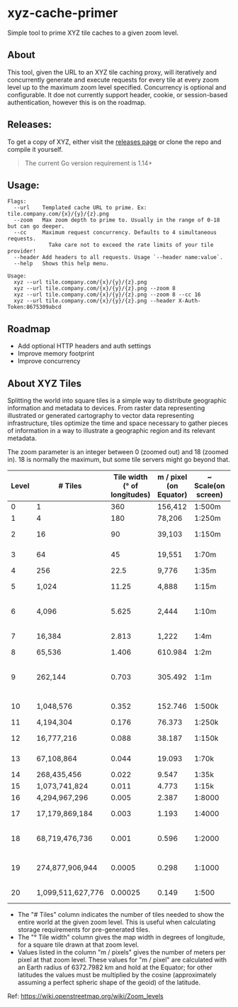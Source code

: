 # xyz-cache-primer
Simple tool to prime XYZ tile caches to a given zoom level.

## About
This tool, given the URL to an XYZ tile caching proxy, will iteratively and
concurrently generate and execute requests for every tile at every zoom level
up to the maximum zoom level specified. Concurrency is optional and configurable.
It doe not currently support header, cookie, or session-based authentication,
however this is on the roadmap.

## Releases:
To get a copy of XYZ, either visit the [releases page](https://github.com/dechristopher/xyz-cache-primer/releases)
or clone the repo and compile it yourself. 

> The current Go version requirement is 1.14+

## Usage:
```
Flags:
  --url    Templated cache URL to prime. Ex: tile.company.com/{x}/{y}/{z}.png
  --zoom   Max zoom depth to prime to. Usually in the range of 0-18 but can go deeper.
  --cc     Maximum request concurrency. Defaults to 4 simultaneous requests.
             Take care not to exceed the rate limits of your tile provider!
  --header Add headers to all requests. Usage `--header name:value`.
  --help   Shows this help menu.

Usage:
  xyz --url tile.company.com/{x}/{y}/{z}.png
  xyz --url tile.company.com/{x}/{y}/{z}.png --zoom 8
  xyz --url tile.company.com/{x}/{y}/{z}.png --zoom 8 --cc 16
  xyz --url tile.company.com/{x}/{y}/{z}.png --header X-Auth-Token:8675309abcd
```

## Roadmap
* Add optional HTTP headers and auth settings
* Improve memory footprint
* Improve concurrency

## About XYZ Tiles
Splitting the world into square tiles is a simple way to distribute geographic information and metadata to devices.
From raster data representing illustrated or generated cartography to vector data representing infrastructure, tiles
optimize the time and space necessary to gather pieces of information in a way to illustrate a geographic region and
its relevant metadata.

The zoom parameter is an integer between 0 (zoomed out) and 18 (zoomed in). 18 is normally the maximum, but some tile
servers might go beyond that.

| Level | # Tiles | Tile width (° of longitudes) | m / pixel (on Equator) | ~ Scale(on screen) | Examples of areas to represent|
|-------|---------|------------------------------|------------------------|--------------------|-------------------------------|
| 0 | 1 |360 |156,412 |1:500m |whole world |
|1 | 4 | 180 | 78,206 | 1:250m |
|2 | 16 | 90 | 39,103 | 1:150m | subcontinental area |
|3 | 64 | 45 | 19,551 | 1:70m | largest country |
|4 | 256 | 22.5 | 9,776 | 1:35m |
|5 | 1,024 | 11.25 | 4,888 | 1:15m | large African country |
|6 | 4,096 | 5.625 | 2,444 | 1:10m | large European country |
|7 | 16,384 | 2.813 | 1,222 | 1:4m | small country, US state |
|8 | 65,536 | 1.406 | 610.984 | 1:2m |
|9 | 262,144 | 0.703 | 305.492 | 1:1m | wide area, large metropolitan area |
|10 | 1,048,576 | 0.352 | 152.746 | 1:500k | metropolitan area |
|11 | 4,194,304 | 0.176 | 76.373 | 1:250k | city |
|12 | 16,777,216 | 0.088 | 38.187 | 1:150k | town, or city district |
|13 | 67,108,864 | 0.044 | 19.093 | 1:70k | village, or suburb |
|14 | 268,435,456 | 0.022 | 9.547 | 1:35k |
|15 | 1,073,741,824 | 0.011 | 4.773 | 1:15k | small road |
|16 | 4,294,967,296 | 0.005 | 2.387 | 1:8000 | street |
|17 | 17,179,869,184 | 0.003 | 1.193 | 1:4000 | block, park, addresses |
|18 | 68,719,476,736 | 0.001 | 0.596 | 1:2000 | some buildings, trees |
|19 | 274,877,906,944 | 0.0005 | 0.298 | 1:1000 | local highway and crossing details |
|20 | 1,099,511,627,776 | 0.00025 | 0.149 | 1:500 | A mid-sized building |

- The "# Tiles" column indicates the number of tiles needed to show the entire world at the given zoom level.
This is useful when calculating storage requirements for pre-generated tiles.
- The "° Tile width" column gives the map width in degrees of longitude, for a square tile drawn at that zoom level.
- Values listed in the column "m / pixels" gives the number of meters per pixel at that zoom level. These values for
"m / pixel" are calculated with an Earth radius of 6372.7982 km and hold at the Equator; for other latitudes the values must be multiplied by the cosine (approximately assuming a perfect spheric shape of the geoid) of the latitude.

Ref: https://wiki.openstreetmap.org/wiki/Zoom_levels